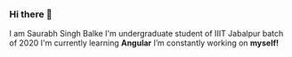 ### Hi there 👋
I am Saurabh Singh Balke
I'm undergraduate student of IIIT Jabalpur batch of 2020
I'm currently learning **Angular**
I’m constantly working on **myself!**

<!--
**Saurabhbalke/SaurabhBalke** is a ✨ _special_ ✨ repository because its `README.md` (this file) appears on your GitHub profile.

Here are some ideas to get you started:

- 🔭 I’m currently working on ...
- 🌱 I’m currently learning ...
- 👯 I’m looking to collaborate on ...
- 🤔 I’m looking for help with ...
- 💬 Ask me about ...
- 📫 How to reach me: ...
- 😄 Pronouns: ...
- ⚡ Fun fact: ...
-->
